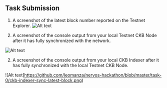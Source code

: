 ## Task Submission
1. A screenshot of the latest block number reported on the Testnet Explorer.
![Alt text](https://github.com/leomanza/nervos-hackathon/blob/master/task-0/ckb-indexer-sync-latest-block.png)

1. A screenshot of the console output from your local Testnet CKB Node after it has fully synchronized with the network. 

![Alt text](https://github.com/leomanza/nervos-hackathon/blob/master/task-0/ckb-node-sync-latest-block.png)

2. A screenshot of the console output from your local CKB Indexer after it has fully synchronized with the local Testnet CKB Node.

![Alt text]https://github.com/leomanza/nervos-hackathon/blob/master/task-0/ckb-indexer-sync-latest-block.png)
